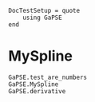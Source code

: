 ```@meta
DocTestSetup = quote
    using GaPSE
end
```

# MySpline

```@docs
GaPSE.test_are_numbers
GaPSE.MySpline
GaPSE.derivative
```
